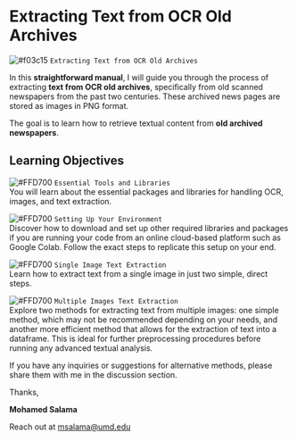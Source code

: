 # Extracting Text from OCR Old Archives

![#f03c15](https://via.placeholder.com/15/f03c15/000000?text=+) `Extracting Text from OCR Old Archives`

In this **straightforward manual**, I will guide you through the process of extracting **text from OCR old archives**, specifically from old scanned newspapers from the past two centuries. These archived news pages are stored as images in PNG format.

The goal is to learn how to retrieve textual content from **old archived newspapers**.

## Learning Objectives

![#FFD700](https://via.placeholder.com/15/FFD700/000000?text=+) `Essential Tools and Libraries`  
You will learn about the essential packages and libraries for handling OCR, images, and text extraction.

![#FFD700](https://via.placeholder.com/15/FFD700/000000?text=+) `Setting Up Your Environment`  
Discover how to download and set up other required libraries and packages if you are running your code from an online cloud-based platform such as Google Colab. Follow the exact steps to replicate this setup on your end.

![#FFD700](https://via.placeholder.com/15/FFD700/000000?text=+) `Single Image Text Extraction`  
Learn how to extract text from a single image in just two simple, direct steps.

![#FFD700](https://via.placeholder.com/15/FFD700/000000?text=+) `Multiple Images Text Extraction`  
Explore two methods for extracting text from multiple images: one simple method, which may not be recommended depending on your needs, and another more efficient method that allows for the extraction of text into a dataframe. This is ideal for further preprocessing procedures before running any advanced textual analysis.

If you have any inquiries or suggestions for alternative methods, please share them with me in the discussion section.

Thanks,

**Mohamed Salama**

Reach out at msalama@umd.edu
